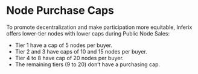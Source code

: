 # Node Purchase Caps

To promote decentralization and make participation more equitable, Inferix offers lower-tier nodes with lower caps during Public Node Sales:

* Tier 1 have a cap of 5 nodes per buyer.
* Tier 2 and 3 have caps of 10 and 15 nodes per buyer.
* Tier 4 to 8 have cap of 20 nodes per buyer.
* The remaining tiers (9 to 20) don’t have a purchasing cap.
